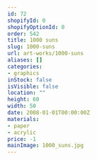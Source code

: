 ```yaml
---
id: 72
shopifyId: 0
shopifyOptionId: 0
order: 542
title: 1000 suns
slug: 1000-suns
url: art-works/1000-suns
aliases: []
categories:
- graphics
inStock: false
isVisible: false
location: ""
height: 60
width: 50
date: 2008-01-01T00:00:00Z
materials:
- paper
- acrylic
price: -1
mainImage: 1000_suns.jpg
---
```

